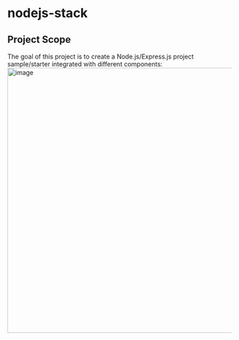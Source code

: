# nodejs-stack
## Project Scope
The goal of this project is to create a Node.js/Express.js project sample/starter integrated with different components: 
<img width="595" alt="image" src="https://user-images.githubusercontent.com/22165556/216602367-8bc84804-4227-431d-b25f-76ad61614fec.png">
